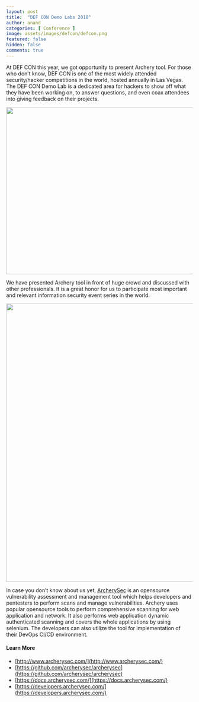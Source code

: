 ```yaml
---
layout: post
title:  "DEF CON Demo Labs 2018"
author: anand
categories: [ Conference ]
image: assets/images/defcon/defcon.png
featured: false
hidden: false
comments: true
---
```

At DEF CON this year, we got opportunity to present Archery tool. For those who don’t know, DEF CON is one of the most widely attended security/hacker competitions in the world, hosted annually in Las Vegas. The DEF CON Demo Lab is a dedicated area for hackers to show off what they have been working on, to answer questions, and even coax attendees into giving feedback on their projects.

<p align="center">
<img src="/assets/images/defcon/defcon.JPG" width="600" height="450">
</p>

We have presented Archery tool in front of huge crowd and discussed with other professionals. It is a great honor for us to participate most important and relevant information security event series in the world. 

<p align="center">
<img src="/assets/images/defcon/defcon_present.png" width="600" height="750">
</p>

In case you don’t know about us yet, [ArcherySec](https://github.com/archerysec/archerysec) is an opensource vulnerability assessment and management tool which helps developers and pentesters to perform scans and manage vulnerabilities. Archery uses popular opensource tools to perform comprehensive scanning for web application and network. It also performs web application dynamic authenticated scanning and covers the whole applications by using selenium. The developers can also utilize the tool for implementation of their DevOps CI/CD environment.

#### Learn More

- [http://www.archerysec.com/](http://www.archerysec.com/)
- [https://github.com/archerysec/archerysec](https://github.com/archerysec/archerysec)
- [https://docs.archerysec.com/](https://docs.archerysec.com/)
- [https://developers.archerysec.com/](https://developers.archerysec.com/)
